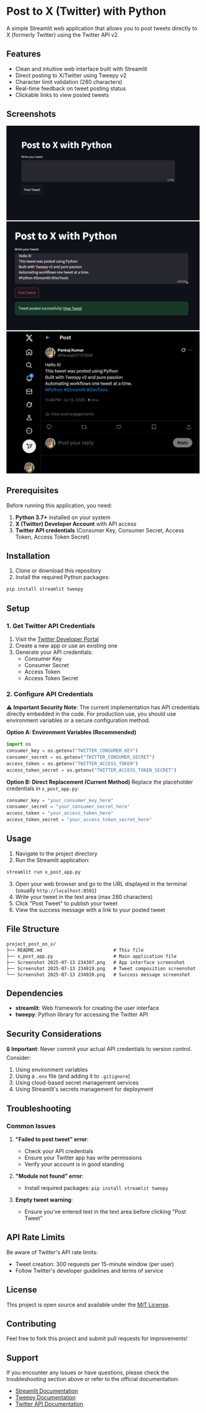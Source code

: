 # Post to X (Twitter) with Python

A simple Streamlit web application that allows you to post tweets directly to X (formerly Twitter) using the Twitter API v2.

## Features

- Clean and intuitive web interface built with Streamlit
- Direct posting to X/Twitter using Tweepy v2
- Character limit validation (280 characters)
- Real-time feedback on tweet posting status
- Clickable links to view posted tweets

## Screenshots

![App Interface](Screenshot%202025-07-13%20234307.png)
![Tweet Composition](Screenshot%202025-07-13%20234819.png)
![Success Message](Screenshot%202025-07-13%20234920.png)

## Prerequisites

Before running this application, you need:

1. **Python 3.7+** installed on your system
2. **X (Twitter) Developer Account** with API access
3. **Twitter API credentials** (Consumer Key, Consumer Secret, Access Token, Access Token Secret)

## Installation

1. Clone or download this repository
2. Install the required Python packages:

```bash
pip install streamlit tweepy
```

## Setup

### 1. Get Twitter API Credentials

1. Visit the [Twitter Developer Portal](https://developer.twitter.com/)
2. Create a new app or use an existing one
3. Generate your API credentials:
   - Consumer Key
   - Consumer Secret
   - Access Token
   - Access Token Secret

### 2. Configure API Credentials

⚠️ **Important Security Note**: The current implementation has API credentials directly embedded in the code. For production use, you should use environment variables or a secure configuration method.

**Option A: Environment Variables (Recommended)**

```python
import os
consumer_key = os.getenv("TWITTER_CONSUMER_KEY")
consumer_secret = os.getenv("TWITTER_CONSUMER_SECRET")
access_token = os.getenv("TWITTER_ACCESS_TOKEN")
access_token_secret = os.getenv("TWITTER_ACCESS_TOKEN_SECRET")
```

**Option B: Direct Replacement (Current Method)**
Replace the placeholder credentials in `x_post_app.py`:

```python
consumer_key = "your_consumer_key_here"
consumer_secret = "your_consumer_secret_here"
access_token = "your_access_token_here"
access_token_secret = "your_access_token_secret_here"
```

## Usage

1. Navigate to the project directory
2. Run the Streamlit application:

```bash
streamlit run x_post_app.py
```

3. Open your web browser and go to the URL displayed in the terminal (usually `http://localhost:8501`)
4. Write your tweet in the text area (max 280 characters)
5. Click "Post Tweet" to publish your tweet
6. View the success message with a link to your posted tweet

## File Structure

```
project_post_on_x/
├── README.md                          # This file
├── x_post_app.py                      # Main application file
├── Screenshot 2025-07-13 234307.png   # App interface screenshot
├── Screenshot 2025-07-13 234819.png   # Tweet composition screenshot
└── Screenshot 2025-07-13 234920.png   # Success message screenshot
```

## Dependencies

- **streamlit**: Web framework for creating the user interface
- **tweepy**: Python library for accessing the Twitter API

## Security Considerations

🔒 **Important**: Never commit your actual API credentials to version control. Consider:

1. Using environment variables
2. Using a `.env` file (and adding it to `.gitignore`)
3. Using cloud-based secret management services
4. Using Streamlit's secrets management for deployment

## Troubleshooting

### Common Issues

1. **"Failed to post tweet" error**:

   - Check your API credentials
   - Ensure your Twitter app has write permissions
   - Verify your account is in good standing

2. **"Module not found" error**:

   - Install required packages: `pip install streamlit tweepy`

3. **Empty tweet warning**:
   - Ensure you've entered text in the text area before clicking "Post Tweet"

## API Rate Limits

Be aware of Twitter's API rate limits:

- Tweet creation: 300 requests per 15-minute window (per user)
- Follow Twitter's developer guidelines and terms of service

## License

This project is open source and available under the [MIT License](https://opensource.org/licenses/MIT).

## Contributing

Feel free to fork this project and submit pull requests for improvements!

## Support

If you encounter any issues or have questions, please check the troubleshooting section above or refer to the official documentation:

- [Streamlit Documentation](https://docs.streamlit.io/)
- [Tweepy Documentation](https://docs.tweepy.org/)
- [Twitter API Documentation](https://developer.twitter.com/en/docs)
